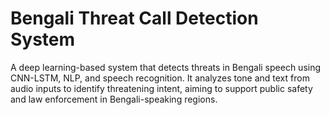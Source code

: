 # Bengali Threat Call Detection System
 A deep learning-based system that detects threats in Bengali speech using CNN-LSTM, NLP, and speech recognition. It analyzes tone and text from audio inputs to identify threatening intent, aiming to support public safety and law enforcement in Bengali-speaking regions.

